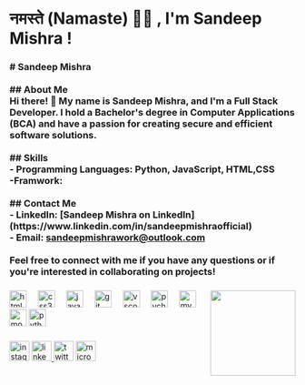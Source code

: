 <h1>नमस्ते (Namaste) 🙏🏻 , I'm Sandeep Mishra   !
<h3 align="left"># Sandeep Mishra<br><br>## About Me<br>Hi there! 👋 My name is Sandeep Mishra, and I'm a Full Stack Developer. I hold a Bachelor's degree in Computer Applications (BCA) and have a passion for creating secure and efficient software solutions.<br><br>## Skills<br>- Programming Languages: Python, JavaScript, HTML,CSS<br>-Framwork:<br><br>## Contact Me<br>- LinkedIn: [Sandeep Mishra on LinkedIn](https://www.linkedin.com/in/sandeepmishraofficial)<br>- Email: <a href="mailto:sandeepmishrawork@outlook.com">sandeepmishrawork@outlook.com</a><br><br>Feel free to connect with me if you have any questions or if you're interested in collaborating on projects!</h3>

###

<img align="right" height="150" src="https://i.imgflip.com/65efzo.gif"  />

###

<div align="left">
 
  <img src="https://cdn.jsdelivr.net/gh/devicons/devicon/icons/html5/html5-original.svg" height="30" alt="html5 logo"  />
  <img width="12" />
  <img src="https://cdn.jsdelivr.net/gh/devicons/devicon/icons/css3/css3-original.svg" height="30" alt="css3 logo"  />
  <img width="12" />
  <img src="https://cdn.jsdelivr.net/gh/devicons/devicon/icons/javascript/javascript-original.svg" height="30" alt="javascript logo"  />
  <img width="12" />
  <img src="https://cdn.jsdelivr.net/gh/devicons/devicon/icons/git/git-original.svg" height="30" alt="git logo"  />
  <img width="12" />
  <img src="https://cdn.jsdelivr.net/gh/devicons/devicon/icons/vscode/vscode-original.svg" height="30" alt="vscode logo"  />
  <img width="12" />
  <img src="https://cdn.jsdelivr.net/gh/devicons/devicon/icons/pycharm/pycharm-original.svg" height="30" alt="pycharm logo"  />
  <img width="12" />
  <img src="https://cdn.jsdelivr.net/gh/devicons/devicon/icons/mysql/mysql-original.svg" height="30" alt="mysql logo"  />
  <img width="12" />
  <img src="https://cdn.jsdelivr.net/gh/devicons/devicon/icons/mongodb/mongodb-original.svg" height="30" alt="mongodb logo"  />
  <img src="https://cdn.jsdelivr.net/gh/devicons/devicon/icons/python/python-original.svg" height="30" alt="python logo" />

</div>

###

<div align="left">
  <img src="https://img.shields.io/static/v1?message=Instagram&logo=instagram&label=&color=E4405F&logoColor=white&labelColor=&style=for-the-badge" height="35" alt="instagram logo"  />
  <a href="https://www.linkedin.com/in/sandeepmishraofficial/">
   <img src="https://img.shields.io/static/v1?message=LinkedIn&logo=linkedin&label=&color=0077B5&logoColor=white&labelColor=&style=for-the-badge" height="35" alt="linkedin logo"  />
  </a>
  <img src="https://img.shields.io/static/v1?message=Twitter&logo=twitter&label=&color=1DA1F2&logoColor=white&labelColor=&style=for-the-badge" height="35" alt="twitter logo"  />
 <a href="mailto:sandeepmishrawork@outlook.com">
  <img src="https://img.shields.io/static/v1?message=Outlook&logo=microsoft-outlook&label=&color=0078D4&logoColor=white&labelColor=&style=for-the-badge" height="35" alt="microsoft-outlook logo" />
</a>




</div>

###
